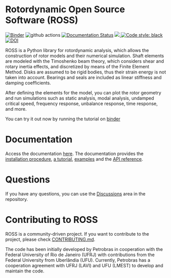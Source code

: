 # Rotordynamic Open Source Software (ROSS)
[![Binder](https://mybinder.org/badge_logo.svg)](https://mybinder.org/v2/gh/petrobras/ross/1.4.0?filepath=%2Fdocs%2Ftutorials)
![github actions](https://github.com/ross-rotordynamics/ross/workflows/Tests/badge.svg)
[![Documentation Status](https://readthedocs.org/projects/ross/badge/?version=latest)](https://ross.readthedocs.io/en/latest/?badge=latest)
<a href="https://codecov.io/gh/petrobras/ross">
<img src="https://codecov.io/gh/petrobras/ross/branch/main/graph/badge.svg">
</a>
[![Code style: black](https://img.shields.io/badge/code%20style-black-000000.svg)](https://github.com/ambv/black)
[![DOI](https://joss.theoj.org/papers/10.21105/joss.02120/status.svg)](https://doi.org/10.21105/joss.02120)

ROSS is a Python library for rotordynamic analysis, which allows the construction of rotor models and their numerical
simulation. Shaft elements are modeled with the Timoshenko beam theory, which considers shear and rotary inertia
effects, and discretized by means of the Finite Element Method. Disks are assumed to be rigid bodies, thus their strain
energy is not taken into account. Bearings and seals are included as linear stiffness and damping coefficients.

After defining the elements for the model, you can plot the rotor geometry and run simulations such as static analysis,
modal analysis, undamped critical speed, frequency response, unbalance response, time response, and more.

You can try it out now by running the tutorial on [binder](https://mybinder.org/v2/gh/petrobras/ross/1.4.0?filepath=%2Fdocs%2Ftutorials)

# Documentation 
Access the documentation [here](https://ross.readthedocs.io/en/latest/index.html).
The documentation provides the [installation procedure](https://ross.readthedocs.io/en/latest/getting_started/installation.html), 
[a tutorial](https://ross.readthedocs.io/en/latest/tutorials/tutorial_part_1.html), 
[examples](https://ross.readthedocs.io/en/latest/discussions/discussions.html) and the 
[API reference](https://ross.readthedocs.io/en/latest/references/api.html).

# Questions
If you have any questions, you can use the [Discussions](https://github.com/petrobras/ross/discussions) area in the repository.

# Contributing to ROSS
ROSS is a community-driven project. If you want to contribute to the project, please
check [CONTRIBUTING.md](https://github.com/petrobras/ross/blob/main/CONTRIBUTING.md). 

The code has been initially developed by Petrobras in cooperation with the Federal University of Rio de Janeiro (UFRJ)
with contributions from the Federal University from Uberlândia (UFU).
Currently, Petrobras has a cooperation agreement with UFRJ (LAVI) and UFU (LMEST) to develop and maintain the code.

